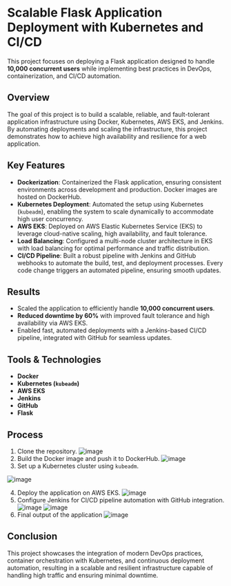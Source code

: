 # Scalable Flask Application Deployment with Kubernetes and CI/CD

This project focuses on deploying a Flask application designed to handle **10,000 concurrent users** while implementing best practices in DevOps, containerization, and CI/CD automation.

## Overview

The goal of this project is to build a scalable, reliable, and fault-tolerant application infrastructure using Docker, Kubernetes, AWS EKS, and Jenkins. By automating deployments and scaling the infrastructure, this project demonstrates how to achieve high availability and resilience for a web application.

## Key Features

- **Dockerization**: Containerized the Flask application, ensuring consistent environments across development and production. Docker images are hosted on DockerHub.
- **Kubernetes Deployment**: Automated the setup using Kubernetes (`kubeadm`), enabling the system to scale dynamically to accommodate high user concurrency.
- **AWS EKS**: Deployed on AWS Elastic Kubernetes Service (EKS) to leverage cloud-native scaling, high availability, and fault tolerance.
- **Load Balancing**: Configured a multi-node cluster architecture in EKS with load balancing for optimal performance and traffic distribution.
- **CI/CD Pipeline**: Built a robust pipeline with Jenkins and GitHub webhooks to automate the build, test, and deployment processes. Every code change triggers an automated pipeline, ensuring smooth updates.

## Results

- Scaled the application to efficiently handle **10,000 concurrent users**.
- **Reduced downtime by 60%** with improved fault tolerance and high availability via AWS EKS.
- Enabled fast, automated deployments with a Jenkins-based CI/CD pipeline, integrated with GitHub for seamless updates.

## Tools & Technologies

- **Docker**
- **Kubernetes (`kubeadm`)**
- **AWS EKS**
- **Jenkins**
- **GitHub**
- **Flask**

## Process

1. Clone the repository.
![image](https://github.com/user-attachments/assets/335ed089-5521-4303-9b05-dd4511348c3f)
2. Build the Docker image and push it to DockerHub.
![image](https://github.com/user-attachments/assets/7200af6d-54bf-43e8-aa6e-2e50caeaca4c)
3. Set up a Kubernetes cluster using `kubeadm`.

  ![image](https://github.com/user-attachments/assets/a8a12b6c-86a9-42e9-9ba5-139b358bd4f3)

4. Deploy the application on AWS EKS.
![image](https://github.com/user-attachments/assets/e9428918-e330-4891-9b75-8ad5879b9f6a)
5. Configure Jenkins for CI/CD pipeline automation with GitHub integration.
![image](https://github.com/user-attachments/assets/14d31f77-e79d-4780-a07e-e4c986fe30ca)
![image](https://github.com/user-attachments/assets/cca54cd5-908c-4fee-8b31-8178ddeda8de)
6. Final output of the application
![image](https://github.com/user-attachments/assets/405281dc-0395-4d93-ad9a-d7ba65ee2ba7)


## Conclusion

This project showcases the integration of modern DevOps practices, container orchestration with Kubernetes, and continuous deployment automation, resulting in a scalable and resilient infrastructure capable of handling high traffic and ensuring minimal downtime.
